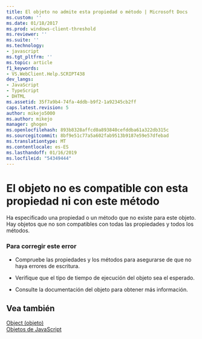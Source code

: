```yaml
---
title: El objeto no admite esta propiedad o método | Microsoft Docs
ms.custom: ''
ms.date: 01/18/2017
ms.prod: windows-client-threshold
ms.reviewer: ''
ms.suite: ''
ms.technology:
- javascript
ms.tgt_pltfrm: ''
ms.topic: article
f1_keywords:
- VS.WebClient.Help.SCRIPT438
dev_langs:
- JavaScript
- TypeScript
- DHTML
ms.assetid: 35f7a9b4-74fa-4ddb-b9f2-1a92345cb2ff
caps.latest.revision: 5
author: mikejo5000
ms.author: mikejo
manager: ghogen
ms.openlocfilehash: 893b8328affcd0a893840cefddba61a322db315c
ms.sourcegitcommit: 8bf9e51c77a5a602fab9513b9187e59e57dfebad
ms.translationtype: MT
ms.contentlocale: es-ES
ms.lasthandoff: 01/16/2019
ms.locfileid: "54349444"
---
```

# <a name="object-doesnt-support-this-property-or-method"></a>El objeto no es compatible con esta propiedad ni con este método
Ha especificado una propiedad o un método que no existe para este objeto. Hay objetos que no son compatibles con todas las propiedades y todos los métodos.  
  
### <a name="to-correct-this-error"></a>Para corregir este error  
  
-   Compruebe las propiedades y los métodos para asegurarse de que no haya errores de escritura.  
  
-   Verifique que el tipo de tiempo de ejecución del objeto sea el esperado.  
  
-   Consulte la documentación del objeto para obtener más información.  
  
## <a name="see-also"></a>Vea también  
 [Object (objeto)](../../javascript/reference/object-object-javascript.md)   
 [Objetos de JavaScript](../../javascript/reference/javascript-objects.md)